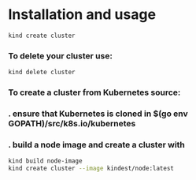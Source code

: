 # Installation and usage 
```bash
kind create cluster
```
### To delete your cluster use:
```bash
kind delete cluster
```
### To create a cluster from Kubernetes source:

### . ensure that Kubernetes is cloned in $(go env GOPATH)/src/k8s.io/kubernetes
### . build a node image and create a cluster with
```bash
kind build node-image
kind create cluster --image kindest/node:latest
```
